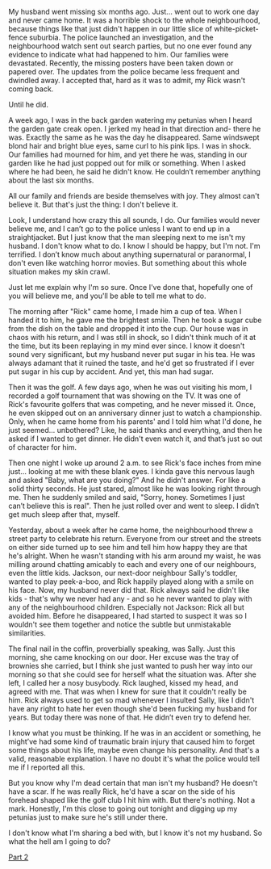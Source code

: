 My husband went missing six months ago. Just... went out to work one day and never came home. It was a horrible shock to the whole neighbourhood, because things like that just didn't happen in our little slice of white-picket-fence suburbia. The police launched an investigation, and the neighbourhood watch sent out search parties, but no one ever found any evidence to indicate what had happened to him. Our families were devastated. Recently, the missing posters have been taken down or papered over. The updates from the police became less frequent and dwindled away. I accepted that, hard as it was to admit, my Rick wasn't coming back. 

Until he did. 

A week ago, I was in the back garden watering my petunias when I heard the garden gate creak open. I jerked my head in that direction and- there he was. Exactly the same as he was the day he disappeared. Same windswept blond hair and bright blue eyes, same curl to his pink lips. I was in shock. Our families had mourned for him, and yet there he was, standing in our garden like he had just popped out for milk or something. When I asked where he had been, he said he didn't know. He couldn’t remember anything about the last six months. 

All our family and friends are beside themselves with joy. They almost can't believe it. But that's just the thing: I don't believe it. 

Look, I understand how crazy this all sounds, I do. Our families would never believe me, and I can’t go to the police unless I want to end up in a straightjacket. But I just know that the man sleeping next to me isn't my husband. I don't know what to do. I know I should be happy, but I'm not. I'm terrified. I don’t know much about anything supernatural or paranormal, I don't even like watching horror movies. But something about this whole situation makes my skin crawl. 

Just let me explain why I'm so sure. Once I've done that, hopefully one of you will believe me, and you'll be able to tell me what to do. 

The morning after "Rick" came home, I made him a cup of tea. When I handed it to him, he gave me the brightest smile. Then he took a sugar cube from the dish on the table and dropped it into the cup. Our house was in chaos with his return, and I was still in shock, so I didn't think much of it at the time, but its been replaying in my mind ever since. I know it doesn't sound very significant, but my husband never put sugar in his tea. He was always adamant that it ruined the taste, and he'd get so frustrated if I ever put sugar in his cup by accident. And yet, this man had sugar. 

Then it was the golf. A few days ago, when he was out visiting his mom, I recorded a golf tournament that was showing on the TV. It was one of Rick's favourite golfers that was competing, and he never missed it. Once, he even skipped out on an anniversary dinner just to watch a championship. Only, when he came home from his parents' and I told him what I'd done, he just seemed... unbothered? Like, he said thanks and everything, and then he asked if I wanted to get dinner. He didn't even watch it, and that’s just so out of character for him. 

Then one night I woke up around 2 a.m. to see Rick's face inches from mine just... looking at me with these blank eyes. I kinda gave this nervous laugh and asked "Baby, what are you doing?" And he didn't answer. For like a solid thirty seconds. He just stared, almost like he was looking right through me. Then he suddenly smiled and said, "Sorry, honey. Sometimes I just can’t believe this is real". Then he just rolled over and went to sleep. I didn’t get much sleep after that, myself.

Yesterday, about a week after he came home, the neighbourhood threw a street party to celebrate his return. Everyone from our street and the streets on either side turned up to see him and tell him how happy they are that he's alright. When he wasn't standing with his arm around my waist, he was milling around chatting amicably to each and every one of our neighbours, even the little kids. Jackson, our next-door neighbour Sally's toddler, wanted to play peek-a-boo, and Rick happily played along with a smile on his face. Now, my husband never did that. Rick always said he didn't like kids - that's why we never had any - and so he never wanted to play with any of the neighbourhood children. Especially not Jackson: Rick all but avoided him. Before he disappeared, I had started to suspect it was so I wouldn't see them together and notice the subtle but unmistakable similarities. 

The final nail in the coffin, proverbially speaking, was Sally. Just this morning, she came knocking on our door. Her excuse was the tray of brownies she carried, but I think she just wanted to push her way into our morning so that she could see for herself what the situation was. After she left, I called her a nosy busybody. Rick laughed, kissed my head, and agreed with me. That was when I knew for sure that it couldn't really be him. Rick always used to get so mad whenever I insulted Sally, like I didn't have any right to hate her even though she'd been fucking my husband for years. But today there was none of that. He didn’t even try to defend her. 

I know what you must be thinking. If he was in an accident or something, he might’ve had some kind of traumatic brain injury that caused him to forget some things about his life, maybe even change his personality. And that's a valid, reasonable explanation. I have no doubt it's what the police would tell me if I reported all this. 

But you know why I'm dead certain that man isn't my husband? He doesn't have a scar. If he was really Rick, he'd have a scar on the side of his forehead shaped like the golf club I hit him with. But there's nothing. Not a mark. Honestly, I'm this close to going out tonight and digging up my petunias just to make sure he's still under there. 

I don't know what I'm sharing a bed with, but I know it's not my husband. So what the hell am I going to do?

[Part 2](https://www.reddit.com/r/nosleep/comments/u9cq7q/my_missing_husband_came_home_but_i_know_it_isnt/?utm_medium=android_app&utm_source=share)